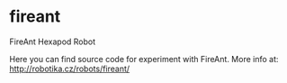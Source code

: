fireant
=======

FireAnt Hexapod Robot

Here you can find source code for experiment with FireAnt.
More info at:
   http://robotika.cz/robots/fireant/

